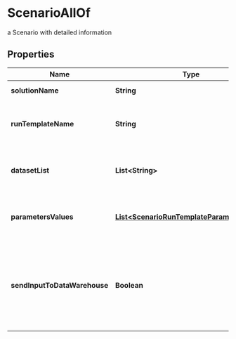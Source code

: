 

# ScenarioAllOf

a Scenario with detailed information

## Properties

Name | Type | Description | Notes
------------ | ------------- | ------------- | -------------
**solutionName** | **String** | the Solution name |  [optional] [readonly]
**runTemplateName** | **String** | the Solution Run Template name associated with this Scenario |  [optional] [readonly]
**datasetList** | **List&lt;String&gt;** | the list of Dataset Id associated to this Scenario Run Template |  [optional]
**parametersValues** | [**List&lt;ScenarioRunTemplateParameterValue&gt;**](ScenarioRunTemplateParameterValue.md) | the list of Solution Run Template parameters values |  [optional]
**sendInputToDataWarehouse** | **Boolean** | whether or not the Dataset values and the input parameters values are send to the DataWarehouse prior to Simulation Run |  [optional]



